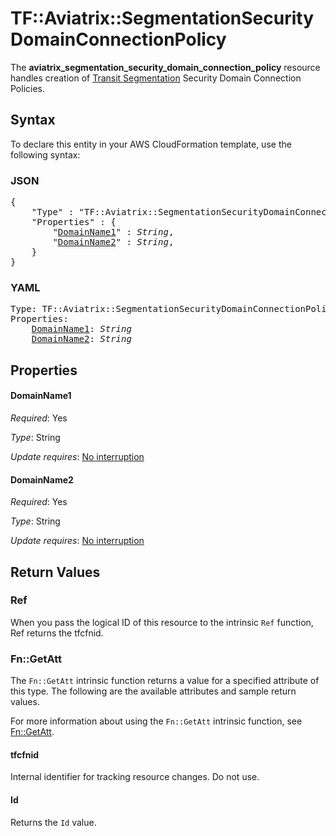 # TF::Aviatrix::SegmentationSecurityDomainConnectionPolicy

The **aviatrix_segmentation_security_domain_connection_policy** resource handles creation of [Transit Segmentation](https://docs.aviatrix.com/HowTos/transit_segmentation_faq.html) Security Domain Connection Policies.

## Syntax

To declare this entity in your AWS CloudFormation template, use the following syntax:

### JSON

<pre>
{
    "Type" : "TF::Aviatrix::SegmentationSecurityDomainConnectionPolicy",
    "Properties" : {
        "<a href="#domainname1" title="DomainName1">DomainName1</a>" : <i>String</i>,
        "<a href="#domainname2" title="DomainName2">DomainName2</a>" : <i>String</i>,
    }
}
</pre>

### YAML

<pre>
Type: TF::Aviatrix::SegmentationSecurityDomainConnectionPolicy
Properties:
    <a href="#domainname1" title="DomainName1">DomainName1</a>: <i>String</i>
    <a href="#domainname2" title="DomainName2">DomainName2</a>: <i>String</i>
</pre>

## Properties

#### DomainName1

_Required_: Yes

_Type_: String

_Update requires_: [No interruption](https://docs.aws.amazon.com/AWSCloudFormation/latest/UserGuide/using-cfn-updating-stacks-update-behaviors.html#update-no-interrupt)

#### DomainName2

_Required_: Yes

_Type_: String

_Update requires_: [No interruption](https://docs.aws.amazon.com/AWSCloudFormation/latest/UserGuide/using-cfn-updating-stacks-update-behaviors.html#update-no-interrupt)

## Return Values

### Ref

When you pass the logical ID of this resource to the intrinsic `Ref` function, Ref returns the tfcfnid.

### Fn::GetAtt

The `Fn::GetAtt` intrinsic function returns a value for a specified attribute of this type. The following are the available attributes and sample return values.

For more information about using the `Fn::GetAtt` intrinsic function, see [Fn::GetAtt](https://docs.aws.amazon.com/AWSCloudFormation/latest/UserGuide/intrinsic-function-reference-getatt.html).

#### tfcfnid

Internal identifier for tracking resource changes. Do not use.

#### Id

Returns the <code>Id</code> value.

